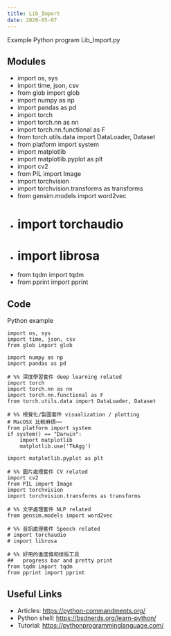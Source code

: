 ```yaml
---
title: Lib_Import
date: 2020-05-07
---
```

Example Python program Lib_Import.py

## Modules

* import os, sys
* import time, json, csv
* from glob import glob
* import numpy as np
* import pandas as pd
* import torch
* import torch.nn as nn
* import torch.nn.functional as F
* from torch.utils.data import DataLoader, Dataset
* from platform import system
* import matplotlib
* import matplotlib.pyplot as plt
* import cv2
* from PIL import Image
* import torchvision
* import torchvision.transforms as transforms
* from gensim.models import word2vec
* # import torchaudio
* # import librosa
* from tqdm import tqdm
* from pprint import pprint

## Code

Python example

    import os, sys
    import time, json, csv
    from glob import glob
    
    import numpy as np
    import pandas as pd
    
    # %% 深度學習套件 deep learning related 
    import torch
    import torch.nn as nn
    import torch.nn.functional as F
    from torch.utils.data import DataLoader, Dataset
    
    # %% 視覺化/製圖套件 visualization / plotting
    # MacOSX 比較麻煩⋯⋯
    from platform import system
    if system() == "Darwin":
        import matplotlib
        matplotlib.use('TkAgg')
    
    import matplotlib.pyplot as plt
    
    # %% 圖片處理套件 CV related
    import cv2
    from PIL import Image
    import torchvision
    import torchvision.transforms as transforms
    
    # %% 文字處理套件 NLP related
    from gensim.models import word2vec
    
    # %% 音訊處理套件 Speech related
    # import torchaudio
    # import librosa
    
    # %% 好用的進度條和排版工具
    ##   progress bar and pretty print
    from tqdm import tqdm
    from pprint import pprint

## Useful Links

- Articles: https://python-commandments.org/
- Python shell: https://bsdnerds.org/learn-python/
- Tutorial: https://pythonprogramminglanguage.com/
